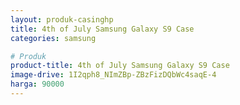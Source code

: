 ```yaml
---
layout: produk-casinghp
title: 4th of July Samsung Galaxy S9 Case
categories: samsung

# Produk
product-title: 4th of July Samsung Galaxy S9 Case
image-drive: 1I2qph8_NImZBp-ZBzFizDQbWc4saqE-4
harga: 90000
---
```

